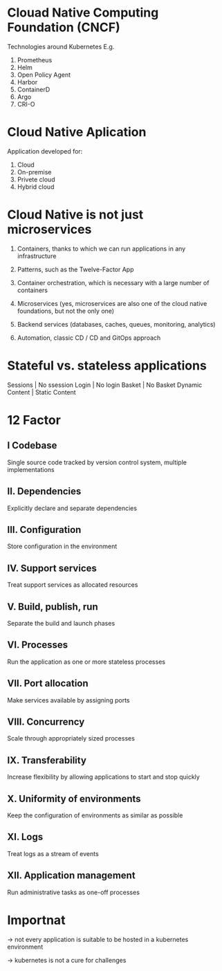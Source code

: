 # Clouad Native Computing Foundation (CNCF)

Technologies around Kubernetes E.g.

1) Prometheus
2) Helm
3) Open Policy Agent
4) Harbor
5) ContainerD
6) Argo
7) CRI-O


# Cloud Native Aplication

Application developed for: 

1) Cloud
2) On-premise
3) Privete cloud
4) Hybrid cloud

# Cloud Native is not just microservices

1) Containers, thanks to which we can run applications in
any infrastructure

2) Patterns, such as the Twelve-Factor App

3) Container orchestration, which is necessary with a large
number of containers

4) Microservices (yes, microservices are also one of the
cloud native foundations, but not the only one)

5) Backend services (databases, caches, queues, monitoring,
analytics)

6) Automation, classic CD / CD and GitOps approach


# Stateful vs. stateless applications

Sessions        |       No ssession
Login           |       No login
Basket          |       No Basket
Dynamic Content |       Static Content

# 12 Factor

## I Codebase
Single source code tracked by version control system, multiple implementations

## II. Dependencies
Explicitly declare and separate dependencies

## III. Configuration
Store configuration in the environment

## IV. Support services
Treat support services as allocated resources

## V. Build, publish, run
Separate the build and launch phases

## VI. Processes
Run the application as one or more stateless processes

## VII. Port allocation
Make services available by assigning ports

## VIII. Concurrency
Scale through appropriately sized processes

## IX. Transferability
Increase flexibility by allowing applications to start and stop quickly

## X. Uniformity of environments
Keep the configuration of environments as similar as possible

## XI. Logs
Treat logs as a stream of events

## XII. Application management
Run administrative tasks as one-off processes

# Importnat

-> not every application is suitable to be hosted in a kubernetes environment

-> kubernetes is not a cure for challenges